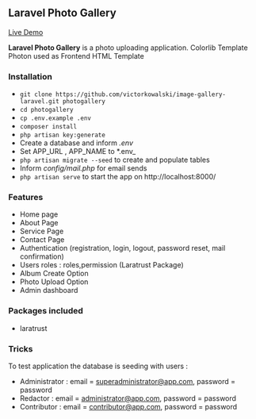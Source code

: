 ## Laravel Photo Gallery

[Live Demo](https://)

**Laravel Photo Gallery** is a photo uploading application.
Colorlib Template Photon used as Frontend HTML Template

### Installation

-   `git clone https://github.com/victorkowalski/image-gallery-laravel.git photogallery`
-   `cd photogallery`
-   `cp .env.example .env`
-   `composer install`
-   `php artisan key:generate`
-   Create a database and inform _.env_
-   Set APP_URL , APP_NAME to \*.env\_
-   `php artisan migrate --seed` to create and populate tables
-   Inform _config/mail.php_ for email sends
-   `php artisan serve` to start the app on http://localhost:8000/

### Features

-   Home page
-   About Page
-   Service Page
-   Contact Page
-   Authentication (registration, login, logout, password reset, mail confirmation)
-   Users roles : roles,permission (Laratrust Package)
-   Album Create Option
-   Photo Upload Option
-   Admin dashboard

### Packages included

-   laratrust

### Tricks

To test application the database is seeding with users :

-   Administrator : email = superadministrator@app.com, password = password
-   Redactor : email = administrator@app.com, password = password
-   Contributor : email = contributor@app.com, password = password
